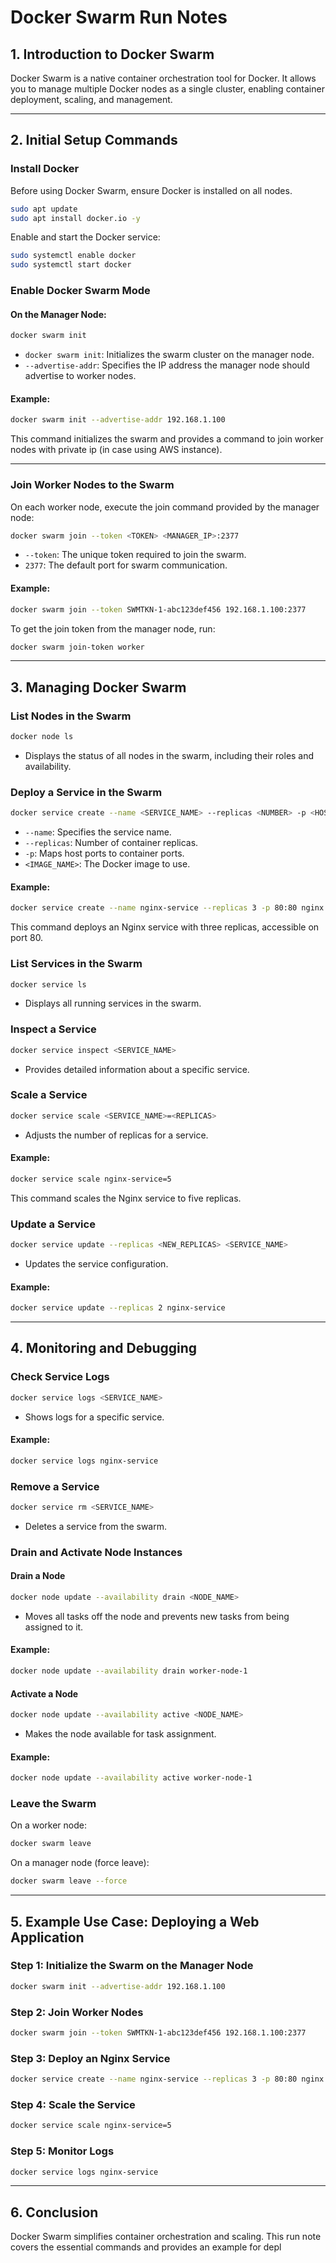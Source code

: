 # Docker Swarm Run Notes

## **1. Introduction to Docker Swarm**
Docker Swarm is a native container orchestration tool for Docker. It allows you to manage multiple Docker nodes as a single cluster, enabling container deployment, scaling, and management.

---

## **2. Initial Setup Commands**

### **Install Docker**
Before using Docker Swarm, ensure Docker is installed on all nodes.
```bash
sudo apt update
sudo apt install docker.io -y
```
Enable and start the Docker service:
```bash
sudo systemctl enable docker
sudo systemctl start docker
```

### **Enable Docker Swarm Mode**

#### **On the Manager Node:**
```bash
docker swarm init 
```
- `docker swarm init`: Initializes the swarm cluster on the manager node.
- `--advertise-addr`: Specifies the IP address the manager node should advertise to worker nodes.

#### **Example:**
```bash
docker swarm init --advertise-addr 192.168.1.100
```
This command initializes the swarm and provides a command to join worker nodes with private ip (in case using AWS instance).

---

### **Join Worker Nodes to the Swarm**
On each worker node, execute the join command provided by the manager node:
```bash
docker swarm join --token <TOKEN> <MANAGER_IP>:2377
```
- `--token`: The unique token required to join the swarm.
- `2377`: The default port for swarm communication.

#### **Example:**
```bash
docker swarm join --token SWMTKN-1-abc123def456 192.168.1.100:2377
```

To get the join token from the manager node, run:
```bash
docker swarm join-token worker
```

---

## **3. Managing Docker Swarm**

### **List Nodes in the Swarm**
```bash
docker node ls
```
- Displays the status of all nodes in the swarm, including their roles and availability.

### **Deploy a Service in the Swarm**
```bash
docker service create --name <SERVICE_NAME> --replicas <NUMBER> -p <HOST_PORT>:<CONTAINER_PORT> <IMAGE_NAME>
```
- `--name`: Specifies the service name.
- `--replicas`: Number of container replicas.
- `-p`: Maps host ports to container ports.
- `<IMAGE_NAME>`: The Docker image to use.

#### **Example:**
```bash
docker service create --name nginx-service --replicas 3 -p 80:80 nginx
```
This command deploys an Nginx service with three replicas, accessible on port 80.

### **List Services in the Swarm**
```bash
docker service ls
```
- Displays all running services in the swarm.

### **Inspect a Service**
```bash
docker service inspect <SERVICE_NAME>
```
- Provides detailed information about a specific service.

### **Scale a Service**
```bash
docker service scale <SERVICE_NAME>=<REPLICAS>
```
- Adjusts the number of replicas for a service.

#### **Example:**
```bash
docker service scale nginx-service=5
```
This command scales the Nginx service to five replicas.

### **Update a Service**
```bash
docker service update --replicas <NEW_REPLICAS> <SERVICE_NAME>
```
- Updates the service configuration.

#### **Example:**
```bash
docker service update --replicas 2 nginx-service
```

---

## **4. Monitoring and Debugging**

### **Check Service Logs**
```bash
docker service logs <SERVICE_NAME>
```
- Shows logs for a specific service.

#### **Example:**
```bash
docker service logs nginx-service
```

### **Remove a Service**
```bash
docker service rm <SERVICE_NAME>
```
- Deletes a service from the swarm.

### **Drain and Activate Node Instances**

#### **Drain a Node**
```bash
docker node update --availability drain <NODE_NAME>
```
- Moves all tasks off the node and prevents new tasks from being assigned to it.

#### **Example:**
```bash
docker node update --availability drain worker-node-1
```

#### **Activate a Node**
```bash
docker node update --availability active <NODE_NAME>
```
- Makes the node available for task assignment.

#### **Example:**
```bash
docker node update --availability active worker-node-1
```

### **Leave the Swarm**
On a worker node:
```bash
docker swarm leave
```
On a manager node (force leave):
```bash
docker swarm leave --force
```

---

## **5. Example Use Case: Deploying a Web Application**
### Step 1: Initialize the Swarm on the Manager Node
```bash
docker swarm init --advertise-addr 192.168.1.100
```
### Step 2: Join Worker Nodes
```bash
docker swarm join --token SWMTKN-1-abc123def456 192.168.1.100:2377
```
### Step 3: Deploy an Nginx Service
```bash
docker service create --name nginx-service --replicas 3 -p 80:80 nginx
```
### Step 4: Scale the Service
```bash
docker service scale nginx-service=5
```
### Step 5: Monitor Logs
```bash
docker service logs nginx-service
```

---

## **6. Conclusion**
Docker Swarm simplifies container orchestration and scaling. This run note covers the essential commands and provides an example for depl